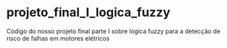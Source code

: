 # projeto_final_I_logica_fuzzy
Código do nosso projeto final parte I sobre lógica fuzzy para a detecção de risco de falhas em motores elétricos
